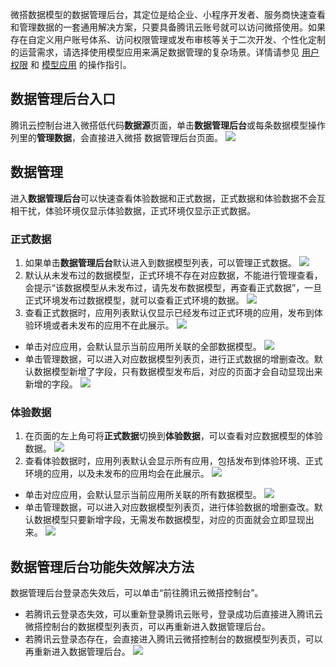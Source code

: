 微搭数据模型的数据管理后台，其定位是给企业、小程序开发者、服务商快速查看和管理数据的一套通用解决方案，只要具备腾讯云账号就可以访问微搭使用。如果存在自定义用户账号体系、访问权限管理或发布审核等关于二次开发、个性化定制的运营需求，请选择使用模型应用来满足数据管理的复杂场景。详情请参见 [用户权限](https://cloud.tencent.com/document/product/1301/67238) 和 [模型应用](https://cloud.tencent.com/document/product/1301/67251) 的操作指引。


## 数据管理后台入口
腾讯云控制台进入微搭低代码**数据源**页面，单击**数据管理后台**或每条数据模型操作列里的**管理数据**，会直接进入微搭 数据管理后台页面。 
![](https://qcloudimg.tencent-cloud.cn/raw/e83c66dae5f5ded698c84f892d5e8bab.png)

## 数据管理
进入**数据管理后台**可以快速查看体验数据和正式数据，正式数据和体验数据不会互相干扰，体验环境仅显示体验数据，正式环境仅显示正式数据。

### 正式数据
1. 如果单击**数据管理后台**默认进入到数据模型列表，可以管理正式数据。
![](https://qcloudimg.tencent-cloud.cn/raw/8bfce7765139ebc414baa53aef199d91.png)
2. 默认从未发布过的数据模型，正式环境不存在对应数据，不能进行管理查看，会提示“该数据模型从未发布过，请先发布数据模型，再查看正式数据”，一旦正式环境发布过数据模型，就可以查看正式环境的数据。
![](https://qcloudimg.tencent-cloud.cn/raw/0aa4fae6f2a379ec9031430549d677f3.png)
3. 查看正式数据时，应用列表默认仅显示已经发布过正式环境的应用，发布到体验环境或者未发布的应用不在此展示。
![](https://qcloudimg.tencent-cloud.cn/raw/fef0ec296ccaa1b4d3d605232793ad8d.png)
 - 单击对应应用，会默认显示当前应用所关联的全部数据模型。
![](https://qcloudimg.tencent-cloud.cn/raw/e20dc1ae6805b7fd8c87e6557e894353.png)
 - 单击管理数据，可以进入对应数据模型列表页，进行正式数据的增删查改。默认数据模型新增了字段，只有数据模型发布后，对应的页面才会自动显现出来新增的字段。
![](https://qcloudimg.tencent-cloud.cn/raw/fa9033389206e5e95628f7c62aa17239.png)




### 体验数据
1. 在页面的左上角可将**正式数据**切换到**体验数据**，可以查看对应数据模型的体验数据。
![](https://qcloudimg.tencent-cloud.cn/raw/7f878f5c0e8c6ac2e07efdf4f768ba6b.png)
2. 查看体验数据时，应用列表默认会显示所有应用，包括发布到体验环境、正式环境的应用，以及未发布的应用均会在此展示。
![](https://qcloudimg.tencent-cloud.cn/raw/8cafe3c9761a879ba7f39c7f702ae960.png)
 - 单击对应应用，会默认显示当前应用所关联的所有数据模型。
![](https://qcloudimg.tencent-cloud.cn/raw/e702a61d250d51658eb34d24e2736ec2.png)
 - 单击管理数据，可以进入对应数据模型列表页，进行体验数据的增删查改。默认数据模型只要新增字段，无需发布数据模型，对应的页面就会立即显现出来。
![](https://qcloudimg.tencent-cloud.cn/raw/527312d14c681c4dfa8a5758a6f67645.png)

##  数据管理后台功能失效解决方法
数据管理后台登录态失效后，可以单击“前往腾讯云微搭控制台”。
- 若腾讯云登录态失效，可以重新登录腾讯云账号，登录成功后直接进入腾讯云微搭控制台的数据模型列表页，可以再重新进入数据管理后台。
- 若腾讯云登录态存在，会直接进入腾讯云微搭控制台的数据模型列表页，可以再重新进入数据管理后台。
![](https://qcloudimg.tencent-cloud.cn/raw/a55ae691e01ffc66b0f9e8add3423427.png)
